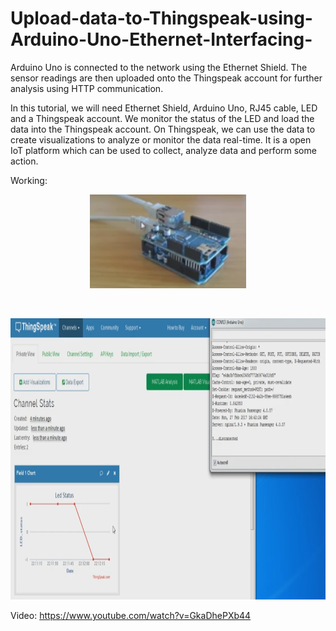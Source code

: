 # Upload-data-to-Thingspeak-using-Arduino-Uno-Ethernet-Interfacing-
Arduino Uno is connected to the network using the Ethernet Shield. The sensor readings are then uploaded onto the Thingspeak account for further analysis using HTTP communication.

In this tutorial, we will need Ethernet Shield, Arduino Uno, RJ45 cable, LED and a Thingspeak account. We monitor the status of the LED and load the data into the Thingspeak account. On Thingspeak, we can use the data to create visualizations to analyze or monitor the data real-time. It is a open IoT platform which can be used to collect, analyze data and perform some action.

Working:

<p align="center">
  <img width="250" height="150" src="https://github.com/Curious-Soul/Upload-data-to-Thingspeak-using-Arduino-Uno-Ethernet-Interfacing-/blob/master/Arduino%20Uno%20-%20Ethernet%20connection.PNG">
</p>
<br>
<p align="center">
  <img width="850" height="450" src="https://github.com/Curious-Soul/Upload-data-to-Thingspeak-using-Arduino-Uno-Ethernet-Interfacing-/blob/master/Thingspeak.PNG">
</p>

Video:
https://www.youtube.com/watch?v=GkaDhePXb44
